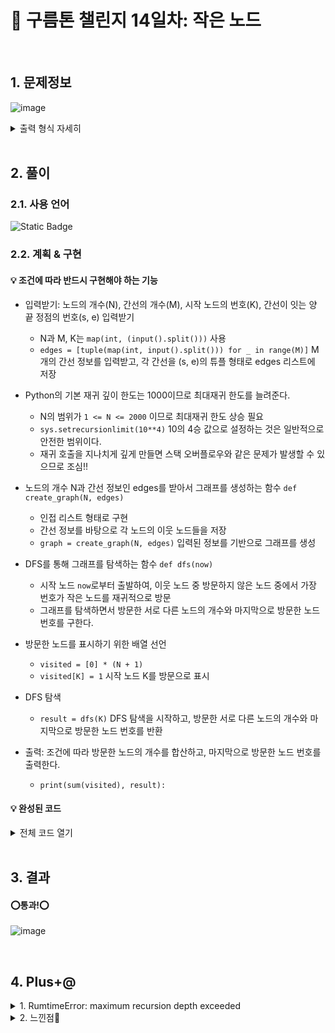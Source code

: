 # 🧩 구름톤 챌린지 14일차: 작은 노드

</br>

## 1. 문제정보
![image](https://github.com/hj4645/goormChallenge/assets/134211096/548a82bd-234c-4d17-9d33-9b5f9c51246c)

  <details>
  <summary>출력 형식 자세히</summary>
  
![image](https://github.com/hj4645/goormChallenge/assets/134211096/fe6824e5-0b3a-4278-a16f-60e5afa9d960)
  </details>
</br>

## 2. 풀이
### 2.1. 사용 언어
![Static Badge](https://img.shields.io/badge/python-%233776AB?style=for-the-badge&logo=python&logoColor=white)

### 2.2. 계획 & 구현
#### 💡 조건에 따라 반드시 구현해야 하는 기능

- 입력받기: 노드의 개수(N), 간선의 개수(M), 시작 노드의 번호(K), 간선이 잇는 양 끝 정점의 번호(s, e) 입력받기
  - N과 M, K는 `map(int, (input().split()))` 사용
  - `edges = [tuple(map(int, input().split())) for _ in range(M)]` M개의 간선 정보를 입력받고, 각 간선을 (s, e)의 튜플 형태로 edges 리스트에 저장

- Python의 기본 재귀 깊이 한도는 1000이므로 최대재귀 한도를 늘려준다.
  - N의 범위가 `1 <= N <= 2000` 이므로 최대재귀 한도 상승 필요
  - `sys.setrecursionlimit(10**4)` 10의 4승 값으로 설정하는 것은 일반적으로 안전한 범위이다.
  - 재귀 호출을 지나치게 깊게 만들면 스택 오버플로우와 같은 문제가 발생할 수 있으므로 조심!!

- 노드의 개수 N과 간선 정보인 edges를 받아서 그래프를 생성하는 함수 `def create_graph(N, edges)`
  - 인접 리스트 형태로 구현
  - 간선 정보를 바탕으로 각 노드의 이웃 노드들을 저장
  - `graph = create_graph(N, edges)` 입력된 정보를 기반으로 그래프를 생성

- DFS를 통해 그래프를 탐색하는 함수 `def dfs(now)`
  - 시작 노드 `now`로부터 출발하여, 이웃 노드 중 방문하지 않은 노드 중에서 가장 번호가 작은 노드를 재귀적으로 방문
  - 그래프를 탐색하면서 방문한 서로 다른 노드의 개수와 마지막으로 방문한 노드 번호를 구한다.

- 방문한 노드를 표시하기 위한 배열 선언
  - `visited = [0] * (N + 1)`
  - `visited[K] = 1` 시작 노드 K를 방문으로 표시

- DFS 탐색
  - `result = dfs(K)` DFS 탐색을 시작하고, 방문한 서로 다른 노드의 개수와 마지막으로 방문한 노드 번호를 반환

- 출력: 조건에 따라 방문한 노드의 개수를 합산하고, 마지막으로 방문한 노드 번호를 출력한다.
  - `print(sum(visited), result):`

#### 💡 완성된 코드

<details>
  <summary>전체 코드 열기</summary>

```python
import sys
sys.setrecursionlimit(10**4)

# 그래프 생성 함수
def create_graph(N, edges):
    graph = [[] for _ in range(N + 1)]
    for s, e in edges:
        graph[s].append(e)
        graph[e].append(s)
    return graph

# DFS를 통한 그래프 탐색 함수
def dfs(now):
    for to in sorted(graph[now]):
        if not visited[to]:
            visited[to] = 1
            return dfs(to)
    else:
        return now

# 입력 받기
N, M, K = map(int, input().split())
edges = [tuple(map(int, input().split())) for _ in range(M)]
graph = create_graph(N, edges)

# 방문한 노드 초기화
visited = [0] * (N + 1)
visited[K] = 1

# DFS로 그래프 탐색
result = dfs(K)
print(sum(visited), result)
```
</details>

</br>

## 3. 결과

#### ⭕통과!⭕
![image](https://github.com/hj4645/goormChallenge/assets/134211096/9ed16e52-27fa-4e33-b45f-93098b609ed3)

</br>

## 4. Plus+@

<details>
  <summary> 1. RumtimeError: maximum recursion depth exceeded </summary>
  
  - 문제
    - 파이썬 재귀 함수를 사용해 문제를 풀고 제출하자 일부 테스트 케이스에서 RuntimeError가 발생하였다.
  - 해결
    - 파이썬에서의 기본 재귀 깊이 한도는 `1000` 임을 인지하고 있어야 한다.
    - 따라서 필요 시 `import sys sys.setrecursionlimit(숫자)`를 사용해 한도를 늘려줘야 한다.
    - 아래와 같은 코드를 최상단에 추가해주면 에러가 해결되는 것을 확인할 수 있다.
    ```python
    import sys
    sys.setrecursionlimit(10**4)
    ```
  - 참고 링크 및 추가 학습
    - 파이썬의 재귀 깊이 한도는 왜 이렇게 낮을까?(StackOveflow의 방지) <a href="https://www.geeksforgeeks.org/python-handling-recursion-limit/"> Python | Handling recursion limit </a>  
    - 파이썬, 자바에서 재귀함수 실행 시 빠르게 하기(memoization의 사용) <a href="https://stackoverflow.com/questions/47564765/how-to-make-this-recursive-function-faster-in-python-or-java"> how to make recursive function faster in python or java </a>  
    - 그렇다면 자바에도 재귀 깊이 한도가 있을까? <a href="https://freecontent.manning.com/stack-safe-recursion-in-java/"> Stack safe recursion in Java </a>  
      - 자바에서는 프로그램의 호출 스택의 크기에 따라 재귀 호출 한계가 결정된다.
      - 이 한계는 JVM (Java Virtual Machine) 설정에 따라 다를 수도 있다.
      - 호출 스택이 너무 커지면 스택 오버플로우(Stack Overflow)가 발생하므로 이를 방지하는 것이 중요하다.
</details>

<details>
  <summary> 2. 느낀점💬 </summary>
  
  - 먼저 노드의 개념이나 자료구조, 그리고 이를 응용한 깊이 우선 탐색(DFS)을 이해하는데에 아래 동영상이 도움이 많이 되었다.
    - <a href="https://youtu.be/i5yHkP1jQmo?si=SerzOAtbK1DQVflD"> 트리(Tree) 자료구조 10분 핵심 요약 </a> 
    - <a href="https://youtu.be/l0Rsu7dziws?si=svBJEe8O83trcWVn"> 깊이 우선 탐색(Depth First Search) 알고리즘 </a> 
  - 노드, 자료구조에 대해서는 개념적인 부분만 얕게 알고 있어 이를 코드와 로직으로 구현하고자 하는 과정이 생각보다 막막했다.
  - 그래서 먼저 위의 동영상 두 개를 시청하고, 재귀함수와 DFS 방식으로 문제를 풀기로 하였다.
  - 그러나 계속해서 Runtime Error가 발생하였고, 원인을 찾던 중 파이썬에서의 기본 재귀 깊이 한도에 대해 알게되었다.
  - 로직이 틀리지 않더라도 프로그래밍 언어의 특징이나, 메모리의 개념에 대해 확실히 알고 있지 않으면 헤맬 수 있다는 사실을 배웠다. 
</details>
